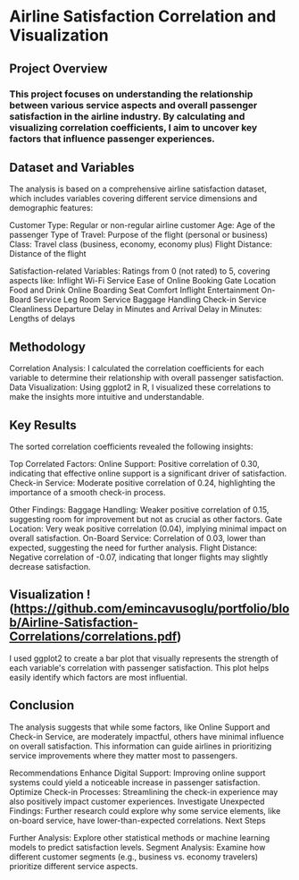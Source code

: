 # Airline Satisfaction Correlation and Visualization
## Project Overview
### This project focuses on understanding the relationship between various service aspects and overall passenger satisfaction in the airline industry. By calculating and visualizing correlation coefficients, I aim to uncover key factors that influence passenger experiences.

## Dataset and Variables

The analysis is based on a comprehensive airline satisfaction dataset, which includes variables covering different service dimensions and demographic features:

Customer Type: Regular or non-regular airline customer
Age: Age of the passenger
Type of Travel: Purpose of the flight (personal or business)
Class: Travel class (business, economy, economy plus)
Flight Distance: Distance of the flight

Satisfaction-related Variables: Ratings from 0 (not rated) to 5, covering aspects like:
Inflight Wi-Fi Service
Ease of Online Booking
Gate Location
Food and Drink
Online Boarding
Seat Comfort
Inflight Entertainment
On-Board Service
Leg Room Service
Baggage Handling
Check-in Service
Cleanliness
Departure Delay in Minutes and Arrival Delay in Minutes: Lengths of delays

## Methodology

Correlation Analysis: I calculated the correlation coefficients for each variable to determine their relationship with overall passenger satisfaction.
Data Visualization: Using ggplot2 in R, I visualized these correlations to make the insights more intuitive and understandable.

## Key Results

The sorted correlation coefficients revealed the following insights:

Top Correlated Factors:
Online Support: Positive correlation of 0.30, indicating that effective online support is a significant driver of satisfaction.
Check-in Service: Moderate positive correlation of 0.24, highlighting the importance of a smooth check-in process.

Other Findings:
Baggage Handling: Weaker positive correlation of 0.15, suggesting room for improvement but not as crucial as other factors.
Gate Location: Very weak positive correlation (0.04), implying minimal impact on overall satisfaction.
On-Board Service: Correlation of 0.03, lower than expected, suggesting the need for further analysis.
Flight Distance: Negative correlation of -0.07, indicating that longer flights may slightly decrease satisfaction.

## Visualization !(https://github.com/emincavusoglu/portfolio/blob/Airline-Satisfaction-Correlations/correlations.pdf)


I used ggplot2 to create a bar plot that visually represents the strength of each variable's correlation with passenger satisfaction. This plot helps easily identify which factors are most influential.

## Conclusion

The analysis suggests that while some factors, like Online Support and Check-in Service, are moderately impactful, others have minimal influence on overall satisfaction. This information can guide airlines in prioritizing service improvements where they matter most to passengers.

Recommendations
Enhance Digital Support: Improving online support systems could yield a noticeable increase in passenger satisfaction.
Optimize Check-in Processes: Streamlining the check-in experience may also positively impact customer experiences.
Investigate Unexpected Findings: Further research could explore why some service elements, like on-board service, have lower-than-expected correlations.
Next Steps

Further Analysis: Explore other statistical methods or machine learning models to predict satisfaction levels.
Segment Analysis: Examine how different customer segments (e.g., business vs. economy travelers) prioritize different service aspects.
